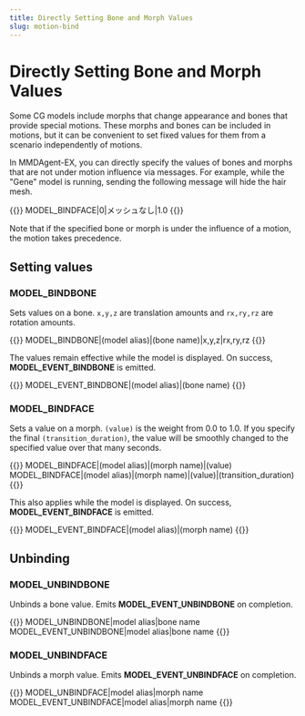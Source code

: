 ```yaml
---
title: Directly Setting Bone and Morph Values
slug: motion-bind
---
```

# Directly Setting Bone and Morph Values

Some CG models include morphs that change appearance and bones that provide special motions. These morphs and bones can be included in motions, but it can be convenient to set fixed values for them from a scenario independently of motions.

In MMDAgent-EX, you can directly specify the values of bones and morphs that are not under motion influence via messages. For example, while the "Gene" model is running, sending the following message will hide the hair mesh.

{{<message>}}
MODEL_BINDFACE|0|メッシュなし|1.0
{{</message>}}

Note that if the specified bone or morph is under the influence of a motion, the motion takes precedence.

## Setting values

### MODEL_BINDBONE

Sets values on a bone. `x,y,z` are translation amounts and `rx,ry,rz` are rotation amounts.

{{<message>}}
MODEL_BINDBONE|(model alias)|(bone name)|x,y,z|rx,ry,rz
{{</message>}}

The values remain effective while the model is displayed. On success, **MODEL_EVENT_BINDBONE** is emitted.

{{<message>}}
MODEL_EVENT_BINDBONE|(model alias)|(bone name)
{{</message>}}

### MODEL_BINDFACE

Sets a value on a morph. `(value)` is the weight from 0.0 to 1.0. If you specify the final `(transition_duration)`, the value will be smoothly changed to the specified value over that many seconds.

{{<message>}}
MODEL_BINDFACE|(model alias)|(morph name)|(value)
MODEL_BINDFACE|(model alias)|(morph name)|(value)|(transition_duration)
{{</message>}}

This also applies while the model is displayed. On success, **MODEL_EVENT_BINDFACE** is emitted.

{{<message>}}
MODEL_EVENT_BINDFACE|(model alias)|(morph name)
{{</message>}}

## Unbinding

### MODEL_UNBINDBONE

Unbinds a bone value. Emits **MODEL_EVENT_UNBINDBONE** on completion.

{{<message>}}
MODEL_UNBINDBONE|model alias|bone name
MODEL_EVENT_UNBINDBONE|model alias|bone name
{{</message>}}

### MODEL_UNBINDFACE

Unbinds a morph value. Emits **MODEL_EVENT_UNBINDFACE** on completion.

{{<message>}}
MODEL_UNBINDFACE|model alias|morph name
MODEL_EVENT_UNBINDFACE|model alias|morph name
{{</message>}}